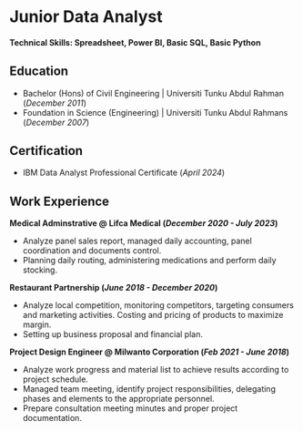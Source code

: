 # Junior Data Analyst

#### Technical Skills: Spreadsheet, Power BI, Basic SQL, Basic Python

## Education
- Bachelor (Hons) of Civil Engineering | Universiti Tunku Abdul Rahman (_December 2011_)								       		
- Foundation in Science (Engineering)	| Universiti Tunku Abdul Rahmans (_December 2007_)	 			        		

## Certification
- IBM Data Analyst Professional Certificate (_April 2024_)								       		

## Work Experience
**Medical Adminstrative @ Lifca Medical (_December 2020 - July 2023_)**
- Analyze panel sales report, managed daily accounting, panel coordination and documents control.
- Planning daily routing, administering medications and perform daily stocking.

**Restaurant Partnership (_June 2018 - December 2020_)**
- Analyze local competition, monitoring competitors, targeting consumers and marketing activities. Costing and pricing of products to maximize margin.
- Setting up business proposal and financial plan. 

**Project Design Engineer @ Milwanto Corporation (_Feb 2021 - June 2018_)**
- Analyze work progress and material list to achieve results according to project schedule.
- Managed team meeting, identify project responsibilities, delegating phases and elements to the appropriate personnel.
- Prepare consultation meeting minutes and proper project documentation.
